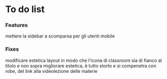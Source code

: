 <h1>To do list</h1>

<h3>Features</h3>

mettere la sidebar a scomparsa per gli utenti mobile

<h3>Fixes</h3>

modificare estetica layout in modo che l'icona di classroom sia di fianco al titolo e non sopra
migliorare estetica, è tutto storto e si compenetra con robe, del link alla videolezione delle materie